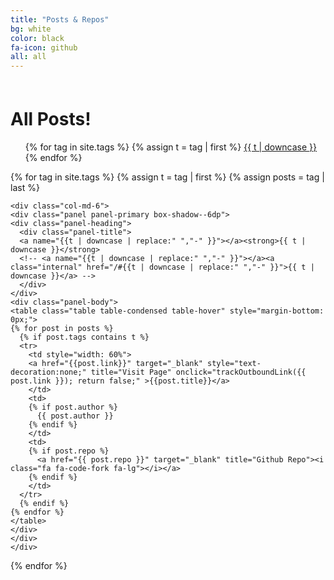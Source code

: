 ```yaml
---
title: "Posts & Repos"
bg: white
color: black
fa-icon: github
all: all
---
```

<!-- Create a list of all the other posts that link to other pages -->
<!-- Google Analytics -->
  <script>
  
  (function(i,s,o,g,r,a,m){i['GoogleAnalyticsObject']=r;i[r]=i[r]||function(){
  (i[r].q=i[r].q||[]).push(arguments)},i[r].l=1*new Date();a=s.createElement(o),
  m=s.getElementsByTagName(o)[0];a.async=1;a.src=g;m.parentNode.insertBefore(a,m)
  })(window,document,'script','//www.google-analytics.com/analytics.js','ga');
  
  ga('create', 'UA-71195704-1', 'auto');
  ga('send', 'pageview');
  
  </script>
<!-- End Google Analytics -->

<!--
/**
* Function that tracks a click on an outbound link in Google Analytics.
* This function takes a valid URL string as an argument, and uses that URL string
* as the event label. Setting the transport method to 'beacon' lets the hit be sent
* using 'navigator.sendBeacon' in browser that support it.
*/ -->
<script>

var trackOutboundLink = function(url) {
   ga('send', 'event', 'outbound', 'click', url, {
     'transport': 'beacon',
     'hitCallback': function(){document.location = url;}
   });
}

</script>
<!-- End Track Outbound Link -->

<div style="margin-top: 60px;">

 
  <h1 class="page-heading">All Posts!</h1>
  
  <ul class="tags">
  {% for tag in site.tags %}
    {% assign t = tag | first %}
    <li style="display:inline"><a href="/#{{t | downcase | replace:" ","-" }}">{{ t | downcase }}</a></li>
  {% endfor %}
  </ul> 


<div class="container-fluid">
<div class="row">

  {% for tag in site.tags %}
    {% assign t = tag | first %}
    {% assign posts = tag | last %}

   
    <div class="col-md-6">
    <div class="panel panel-primary box-shadow--6dp">
    <div class="panel-heading">
      <div class="panel-title">
      <a name="{{t | downcase | replace:" ","-" }}"></a><strong>{{ t | downcase }}</strong>
      <!-- <a name="{{t | downcase | replace:" ","-" }}"></a><a class="internal" href="/#{{t | downcase | replace:" ","-" }}">{{ t | downcase }}</a> -->
      </div>
    </div>
    <div class="panel-body">
    <table class="table table-condensed table-hover" style="margin-bottom: 0px;">
    {% for post in posts %}
      {% if post.tags contains t %}      
      <tr>
        <td style="width: 60%">  
        <a href="{{post.link}}" target="_blank" style="text-decoration:none;" title="Visit Page" onclick="trackOutboundLink({{ post.link }}); return false;" >{{post.title}}</a>
        </td>
        <td>
        {% if post.author %}
          {{ post.author }}
        {% endif %}
        </td>
        <td>
        {% if post.repo %}
          <a href="{{ post.repo }}" target="_blank" title="Github Repo"><i class="fa fa-code-fork fa-lg"></i></a>
        {% endif %}
        </td>
      </tr>
      {% endif %}
    {% endfor %}
    </table>
    </div>
    </div>
    </div>

  {% endfor %}

</div>
</div>

</div>
